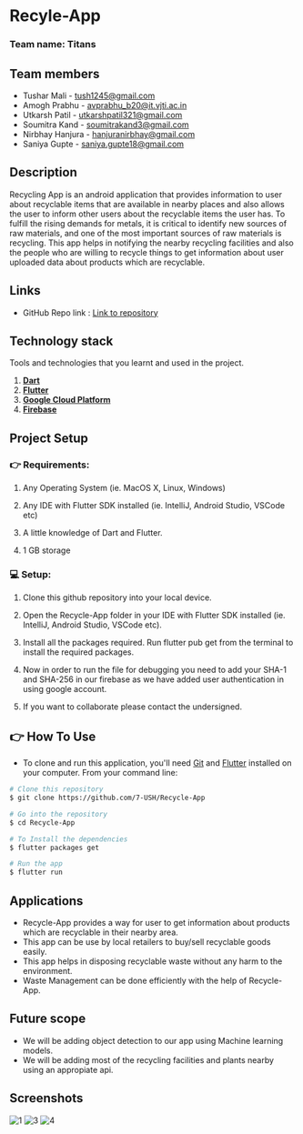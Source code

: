 # Recyle-App

### Team name: Titans

## Team members
* Tushar Mali - tush1245@gmail.com
* Amogh Prabhu - avprabhu_b20@it.vjti.ac.in
* Utkarsh Patil - utkarshpatil321@gmail.com
* Soumitra Kand - soumitrakand3@gmail.com
* Nirbhay Hanjura - hanjuranirbhay@gmail.com
* Saniya Gupte - saniya.gupte18@gmail.com


## Description
Recycling App is an android application that provides information to user about recyclable items that are available in nearby places and also allows the user to inform other users about the recyclable items the user has.
To fulfill the rising demands for metals, it is critical to identify new sources of raw materials, and one of the most important sources of raw materials is recycling. This app helps in notifying the nearby recycling facilities and also the people who are willing to recycle things to get information about user uploaded data about products which are recyclable. 


## Links
* GitHub Repo link : [Link to repository](https://github.com/7-USH/Recycle-App)

## Technology stack

Tools and technologies that you learnt and used in the project.

1.  [**Dart**](https://dart.dev/)
2. [**Flutter**](https://flutter.dev/docs)
3. [**Google Cloud Platform**](https://console.cloud.google.com/)
4. [**Firebase**](https://firebase.google.com/)

## Project Setup
### 👉 Requirements:

1. Any Operating System (ie. MacOS X, Linux, Windows)

2. Any IDE with Flutter SDK installed (ie. IntelliJ, Android Studio, VSCode etc)

3. A little knowledge of Dart and Flutter.

4. 1 GB storage

### 💻 Setup:

1. Clone this github repository into your local device.

2. Open the Recycle-App folder in your IDE with Flutter SDK installed (ie. IntelliJ, Android Studio, VSCode etc).

3. Install all the packages required. Run flutter pub get from the terminal to install the required packages.

4. Now in order to run the file for debugging you need to add your SHA-1 and SHA-256 in our firebase as we have added user authentication in using google account.

5. If you want to collaborate please contact the undersigned.

## :point_right: How To Use

- To clone and run this application, you'll need [Git](https://git-scm.com) and [Flutter](https://flutter.dev/docs/get-started/install) installed on your computer. From your command line:
```bash
# Clone this repository
$ git clone https://github.com/7-USH/Recycle-App

# Go into the repository
$ cd Recycle-App

# To Install the dependencies
$ flutter packages get

# Run the app
$ flutter run
```

## Applications

- Recycle-App provides a way for user to get information about products which are recyclable in their nearby area. 
- This app can be use by local retailers to buy/sell recyclable goods easily.
- This app helps in disposing recyclable waste without any harm to the environment.
- Waste Management can be done efficiently with the help of Recycle-App.

## Future scope
- We will be adding object detection to our app using Machine learning models.
- We will be adding most of the recycling facilities and plants nearby using an appropiate api.
## Screenshots
![1](https://user-images.githubusercontent.com/82898989/160222509-a359a15f-dd7b-4936-8ac3-6b3a3b639342.jpg)
![3](https://user-images.githubusercontent.com/82898989/160222513-d8cbb015-d6cc-40fd-9869-42400307793f.jpg)
![4](https://user-images.githubusercontent.com/82898989/160222515-c7da04b4-91e3-446b-b853-7f8c0348ab5c.jpg)

